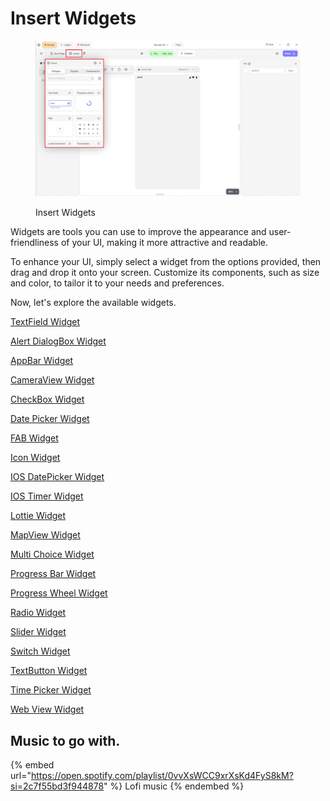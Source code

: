# Insert Widgets

<figure><img src="../../../.gitbook/assets/insert-widgets.gif" alt="Insert Widgets"><figcaption><p>Insert Widgets</p></figcaption></figure>

Widgets are tools you can use to improve the appearance and user-friendliness of your UI, making it more attractive and readable.

To enhance your UI, simply select a widget from the options provided, then drag and drop it onto your screen. Customize its components, such as size and color, to tailor it to your needs and preferences.

Now, let's explore the available widgets.

[TextField Widget](textfield-widget.md)

[Alert DialogBox Widget](alert-dialogbox-widget.md)

[AppBar Widget](appbar-widget.md)

[CameraView Widget](cameraview-widget.md)

[CheckBox Widget](checkbox-widget.md)

[Date Picker Widget](date_picker-widget.md)

[FAB Widget](fab-widget.md)

[Icon Widget](icon-widget.md)

[IOS DatePicker Widget](textfield-widget.md)

[IOS Timer Widget](ios-timer-widget.md)

[Lottie Widget](lottie-widget.md)

[MapView Widget](mapview-widget.md)

[Multi Choice Widget](multi-choice-widget.md)

[Progress Bar Widget](progress-bar-widget.md)

[Progress Wheel Widget](progress-wheel-widget.md)

[Radio Widget](radio-widget.md)

[Slider Widget](slider-widget.md)

[Switch Widget](switch-widget.md)

[TextButton Widget](textbutton-widget.md)

[Time Picker Widget](timepicker-widget.md)

[Web View Widget](web-view-widget.md)


## Music to go with.

{% embed url="https://open.spotify.com/playlist/0vvXsWCC9xrXsKd4FyS8kM?si=2c7f55bd3f944878" %}
Lofi music
{% endembed %}
